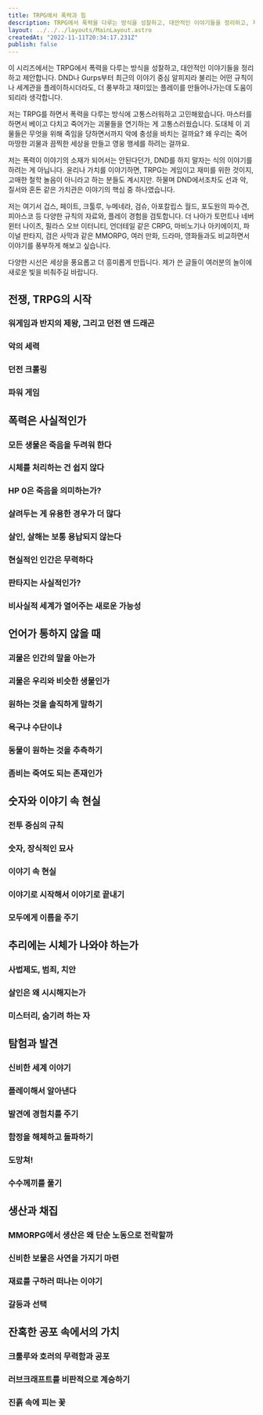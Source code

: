 ```yaml
---
title: TRPG에서 폭력과 힘
description: TRPG에서 폭력을 다루는 방식을 성찰하고, 대안적인 이야기들을 정리하고, 제안합니다.
layout: ../../../layouts/MainLayout.astro
createdAt: "2022-11-11T20:34:17.231Z"
publish: false
---
```


이 시리즈에서는 TRPG에서 폭력을 다루는 방식을 성찰하고, 대안적인 이야기들을 정리하고 제안합니다. DND나 Gurps부터 최근의 이야기 중심 알피지라 불리는 어떤 규칙이나 세계관을 플레이하시더라도, 더 풍부하고 재미있는 플레이를 만들어나가는데 도움이 되리라 생각합니다.

저는 TRPG를 하면서 폭력을 다루는 방식에 고통스러워하고 고민해왔습니다. 마스터를 하면서 베이고 다치고 죽어가는 괴물들을 연기하는 게 고통스러웠습니다. 도대체 이 괴물들은 무엇을 위해 죽임을 당하면서까지 악에 충성을 바치는 걸까요? 왜 우리는 죽어 마땅한 괴물과 끔찍한 세상을 만들고 영웅 행세를 하려는 걸까요.

저는 폭력이 이야기의 소재가 되어서는 안된다던가, DND를 하지 말자는 식의 이야기를 하려는 게 아닙니다. 윤리나 가치를 이야기하면, TRPG는 게임이고 재미를 위한 것이지, 고매한 철학 놀음이 아니라고 하는 분들도 계시지만. 하물며 DND에서조차도 선과 악, 질서와 혼돈 같은 가치관은 이야기의 핵심 중 하나였습니다.

저는 여기서 겁스, 페이트, 크툴루, 누메네라, 검슈, 아포칼립스 월드, 포도원의 파수견, 피아스코 등 다양한 규칙의 자료와, 플레이 경험을 검토합니다. 더 나아가 토먼트나 네버 윈터 나이츠, 필라스 오브 이터니티, 언더테일 같은 CRPG, 마비노기나 아키에이지, 파이널 판타지, 검은 사막과 같은 MMORPG, 여러 만화, 드라마, 영화들과도 비교하면서 이야기를 풍부하게 해보고 싶습니다.

다양한 시선은 세상을 풍요롭고 더 흥미롭게 만듭니다. 제가 쓴 글들이 여러분의 놀이에 새로운 빛을 비춰주길 바랍니다.

## 전쟁, TRPG의 시작

### 워게임과 반지의 제왕, 그리고 던전 앤 드래곤

### 악의 세력

### 던전 크롤링

### 파워 게임


## 폭력은 사실적인가

### 모든 생물은 죽음을 두려워 한다

### 시체를 처리하는 건 쉽지 않다

### HP 0은 죽음을 의미하는가?

### 살려두는 게 유용한 경우가 더 많다

### 살인, 살해는 보통 용납되지 않는다

### 현실적인 인간은 무력하다

### 판타지는 사실적인가?

### 비사실적 세계가 열어주는 새로운 가능성


## 언어가 통하지 않을 때

### 괴물은 인간의 말을 아는가

### 괴물은 우리와 비슷한 생물인가

### 원하는 것을 솔직하게 말하기

### 욕구냐 수단이냐

### 동물이 원하는 것을 추측하기

### 좀비는 죽여도 되는 존재인가


## 숫자와 이야기 속 현실

### 전투 중심의 규칙

### 숫자, 장식적인 묘사

### 이야기 속 현실

### 이야기로 시작해서 이야기로 끝내기

### 모두에게 이름을 주기


## 추리에는 시체가 나와야 하는가

### 사법제도, 범죄, 치안

### 살인은 왜 시시해지는가

### 미스터리, 숨기려 하는 자


## 탐험과 발견

### 신비한 세계 이야기

### 플레이해서 알아낸다

### 발견에 경험치를 주기

### 함정을 해체하고 돌파하기

### 도망쳐!

### 수수께끼를 풀기


## 생산과 채집

### MMORPG에서 생산은 왜 단순 노동으로 전락할까

### 신비한 보물은 사연을 가지기 마련

### 재료를 구하러 떠나는 이야기

### 갈등과 선택


## 잔혹한 공포 속에서의 가치

### 크툴루와 호러의 무력함과 공포

### 러브크래프트를 비판적으로 계승하기

### 진흙 속에 피는 꽃
